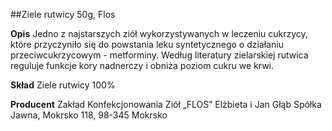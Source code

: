 ##Ziele rutwicy 50g, Flos

**Opis** Jedno z najstarszych ziół wykorzystywanych w leczeniu cukrzycy, które przyczyniło się do powstania leku syntetycznego o działaniu przeciwcukrzycowym - metforminy. Według literatury zielarskiej rutwica reguluje funkcje kory nadnerczy i obniża poziom cukru we krwi.

**Skład** Ziele rutwicy 100%

**Producent** Zakład Konfekcjonowania Ziół „FLOS” Elżbieta i Jan Głąb Spółka Jawna, Mokrsko 118, 98-345 Mokrsko
